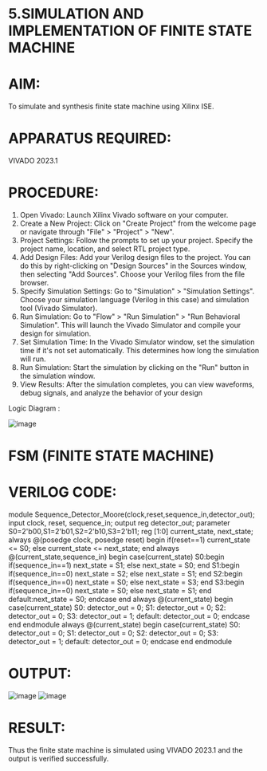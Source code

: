 # 5.SIMULATION AND IMPLEMENTATION OF FINITE STATE MACHINE

# AIM:
To simulate and synthesis finite state machine using Xilinx ISE.

# APPARATUS REQUIRED:
VIVADO 2023.1

# PROCEDURE:
1. Open Vivado: Launch Xilinx Vivado software on your computer.
2. Create a New Project: Click on "Create Project" from the welcome page or navigate through
"File" > "Project" > "New".
3. Project Settings: Follow the prompts to set up your project. Specify the project name, location,
and select RTL project type.
4. Add Design Files: Add your Verilog design files to the project. You can do this by right-clicking
on "Design Sources" in the Sources window, then selecting "Add Sources". Choose your Verilog
files from the file browser.
5. Specify Simulation Settings: Go to "Simulation" > "Simulation Settings". Choose your
simulation language (Verilog in this case) and simulation tool (Vivado Simulator).
6. Run Simulation: Go to "Flow" > "Run Simulation" > "Run Behavioral Simulation". This will
launch the Vivado Simulator and compile your design for simulation.
7. Set Simulation Time: In the Vivado Simulator window, set the simulation time if it's not set
automatically. This determines how long the simulation will run.
8. Run Simulation: Start the simulation by clicking on the "Run" button in the simulation window.
9. View Results: After the simulation completes, you can view waveforms, debug signals, and
analyze the behavior of your design 

Logic Diagram :

![image](https://github.com/navaneethans/VLSI-LAB-EXP-5/assets/6987778/34ec5d63-2b3b-4511-81ef-99f4572d5869)

# FSM (FINITE STATE MACHINE)
# VERILOG CODE:
module Sequence_Detector_Moore(clock,reset,sequence_in,detector_out);
input clock, reset, sequence_in;
output reg detector_out;
parameter S0=2'b00,S1=2'b01,S2=2'b10,S3=2'b11;
reg [1:0] current_state, next_state;
always @(posedge clock, posedge reset)
begin
if(reset==1)
current_state <= S0;
else
current_state <= next_state;
end
always @(current_state,sequence_in)
begin
case(current_state)
S0:begin
if(sequence_in==1)
next_state = S1;
else
next_state = S0;
end
S1:begin
if(sequence_in==0)
next_state = S2;
else
next_state = S1;
end
S2:begin
if(sequence_in==0)
next_state = S0;
else
next_state = S3;
end
S3:begin
if(sequence_in==0)
next_state = S0;
else
next_state = S1;
end
default:next_state = S0;
endcase
end
always @(current_state)
begin
case(current_state)
S0: detector_out = 0;
S1: detector_out = 0;
S2: detector_out = 0;
S3: detector_out = 1;
default: detector_out = 0;
endcase
end
endmodule
always @(current_state)
begin
case(current_state)
S0: detector_out = 0;
S1: detector_out = 0;
S2: detector_out = 0;
S3: detector_out = 1;
default: detector_out = 0;
endcase
end
endmodule

# OUTPUT:
![image](https://github.com/sakthivelM24/VLSI-LAB-EXP-5/assets/165649785/22cd3b69-8134-44cb-952c-e451d0da2966)
![image](https://github.com/sakthivelM24/VLSI-LAB-EXP-5/assets/165649785/188b58b5-b517-4f23-8ebc-86e8de7c6695)

# RESULT:
Thus the finite state machine is simulated using VIVADO 2023.1 and the output is verified
successfully.


